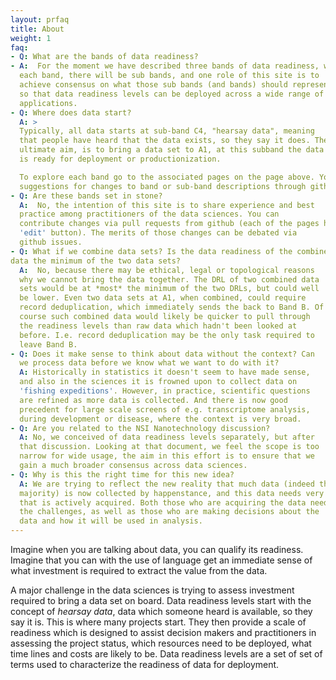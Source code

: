 ```yaml
---
layout: prfaq
title: About
weight: 1
faq:
- Q: What are the bands of data readiness?
- A:  For the moment we have described three bands of data readiness, within
  each band, there will be sub bands, and one role of this site is to
  achieve consensus on what those sub bands (and bands) should represent
  so that data readiness levels can be deployed across a wide range of
  applications.
- Q: Where does data start?
  A: >
  Typically, all data starts at sub-band C4, "hearsay data", meaning
  that people have heard that the data exists, so they say it does. The
  ultimate aim, is to bring a data set to A1, at this subband the data
  is ready for deployment or productionization. 

  To explore each band go to the associated pages on the page above. You can make
  suggestions for changes to band or sub-band descriptions through github pull requests. 
- Q: Are these bands set in stone?
  A:  No, the intention of this site is to share experience and best
  practice among practitioners of the data sciences. You can
  contribute changes via pull requests from github (each of the pages has an
  'edit' button). The merits of those changes can be debated via
  github issues. 
- Q: What if we combine data sets? Is the data readiness of the combined
data the minimum of the two data sets?
  A:  No, because there may be ethical, legal or topological reasons
  why we cannot bring the data together. The DRL of two combined data
  sets would be at *most* the minimum of the two DRLs, but could well
  be lower. Even two data sets at A1, when combined, could require
  record deduplication, which immediately sends the back to Band B. Of
  course such combined data would likely be quicker to pull through
  the readiness levels than raw data which hadn't been looked at
  before. I.e. record deduplication may be the only task required to
  leave Band B. 
- Q: Does it make sense to think about data without the context? Can
  we process data before we know what we want to do with it?
  A: Historically in statistics it doesn't seem to have made sense,
  and also in the sciences it is frowned upon to collect data on
  'fishing expeditions'. However, in practice, scientific questions
  are refined as more data is collected. And there is now good
  precedent for large scale screens of e.g. transcriptome analysis,
  during development or disease, where the context is very broad.
- Q: Are you related to the NSI Nanotechnology discussion?
  A: No, we conceived of data readiness levels separately, but after
  that discussion. Looking at that document, we feel the scope is too
  narrow for wide usage, the aim in this effort is to ensure that we
  gain a much broader consensus across data sciences.
- Q: Why is this the right time for this new idea?
  A: We are trying to reflect the new reality that much data (indeed the
  majority) is now collected by happenstance, and this data needs very different treatment from data
  that is actively acquired. Both those who are acquiring the data need to be cognisant of
  the challenges, as well as those who are making decisions about the
  data and how it will be used in analysis. 
---
```


Imagine when you are talking about data, you can qualify its
readiness. Imagine that you can with the use of language get an
immediate sense of what investment is required to extract the value
from the data.

A major challenge in the data sciences is trying to assess investment
required to bring a data set on board. Data readiness levels start
with the concept of *hearsay data*, data which someone heard is
available, so they say it is. This is where many projects start. They
then provide a scale of readiness which is designed to assist decision
makers and practitioners in assessing the project status, which
resources need to be deployed, what time lines and costs are likely to
be. Data readiness levels are a set of set of terms used to characterize the
readiness of data for deployment.



